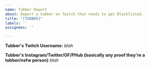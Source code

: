 ```yaml
---
name: Tubber Report
about: Report a tubber on Twitch that needs to get Blacklisted.
title: "[TUBBER]"
labels: ''
assignees: ''

---
```


**Tubber's Twitch Username:**
*blah*

**Tubber's Instagram/Twitter/OF/PHub (basically any proof they're a tubber/nsfw person)**
*blah*
